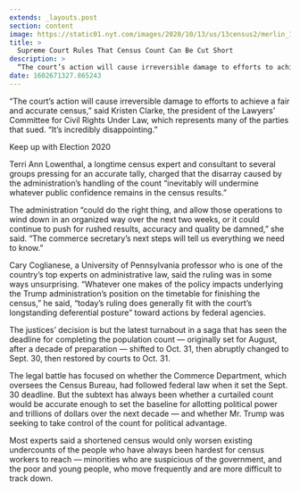 ```yaml
--- 
extends: _layouts.post 
section: content 
image: https://static01.nyt.com/images/2020/10/13/us/13census2/merlin_170556978_f224672b-5fc9-4007-8d7f-6e3989a7d1b1-facebookJumbo.jpg 
title: > 
  Supreme Court Rules That Census Count Can Be Cut Short 
description: > 
  “The court’s action will cause irreversible damage to efforts to achieve a fair and accurate census,” said Kristen Clarke, the president of the Lawyers’ Committee for Civil Rights Under Law, which represents many of the parties that sued.“The commerce secretary’s next steps will tell us everything we need to know.”Cary Coglianese, a University of Pennsylvania professor who is one of the country’s top experts on administrative law, said the ruling was in some ways unsurprising.“Whatever one makes of the policy impacts underlying the Trump administration’s position on the timetable for finishing the census,” he said, “today’s ruling does generally fit with the court’s longstanding deferential posture” toward actions by federal agencies.The legal battle has focused on whether the Commerce Department, which oversees the Census Bureau, had followed federal law when it set the Sept. 30 deadline.But the subtext has always been whether a curtailed count would be accurate enough to set the baseline for allotting political power and trillions of dollars over the next decade — and whether Mr. Trump was seeking to take control of the count for political advantage. 
date: 1602671327.865243 
--- 
```

“The court’s action will cause irreversible damage to efforts to achieve a fair and accurate census,” said Kristen Clarke, the president of the Lawyers’ Committee for Civil Rights Under Law, which represents many of the parties that sued. “It’s incredibly disappointing.”

Keep up with Election 2020

Terri Ann Lowenthal, a longtime census expert and consultant to several groups pressing for an accurate tally, charged that the disarray caused by the administration’s handling of the count “inevitably will undermine whatever public confidence remains in the census results.”

The administration “could do the right thing, and allow those operations to wind down in an organized way over the next two weeks, or it could continue to push for rushed results, accuracy and quality be damned,” she said. “The commerce secretary’s next steps will tell us everything we need to know.”

Cary Coglianese, a University of Pennsylvania professor who is one of the country’s top experts on administrative law, said the ruling was in some ways unsurprising. “Whatever one makes of the policy impacts underlying the Trump administration’s position on the timetable for finishing the census,” he said, “today’s ruling does generally fit with the court’s longstanding deferential posture” toward actions by federal agencies.

The justices’ decision is but the latest turnabout in a saga that has seen the deadline for completing the population count — originally set for August, after a decade of preparation — shifted to Oct. 31, then abruptly changed to Sept. 30, then restored by courts to Oct. 31.

The legal battle has focused on whether the Commerce Department, which oversees the Census Bureau, had followed federal law when it set the Sept. 30 deadline. But the subtext has always been whether a curtailed count would be accurate enough to set the baseline for allotting political power and trillions of dollars over the next decade — and whether Mr. Trump was seeking to take control of the count for political advantage.

Most experts said a shortened census would only worsen existing undercounts of the people who have always been hardest for census workers to reach — minorities who are suspicious of the government, and the poor and young people, who move frequently and are more difficult to track down.